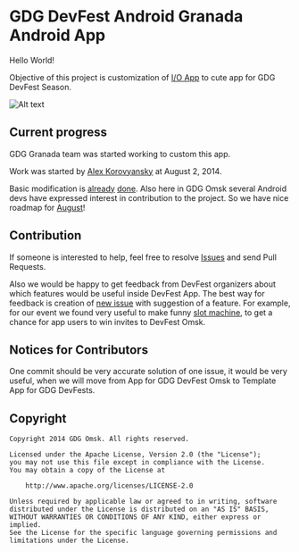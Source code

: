 GDG DevFest Android Granada Android App
=======================================

Hello World!

Objective of this project is customization of [I/O App](http://android-developers.blogspot.ru/2014/07/google-io-2014-app-source-code-now.html) to cute app for GDG DevFest Season. 

![Alt text](https://cloud.githubusercontent.com/assets/479961/3826227/bacfe452-1d5e-11e4-9574-8c67f8d01b16.png "GDG DevFest App")

Current progress
---

GDG Granada team was started working to custom this app.


Work was started by [Alex Korovyansky](http://github.com/korovyansk) at August 2, 2014. 

Basic modification is [already](https://github.com/GDGOmsk/devfest-app/commit/52066ba5ef8fa013dd0661fda9681fd332f83002) [done](https://github.com/GDGOmsk/devfest-app/releases). Also here in GDG Omsk several Android devs have expressed interest in contribution to the project. So we have nice roadmap for [August](https://github.com/GDGOmsk/devfest-app/issues?q=is%3Aopen+is%3Aissue+milestone%3AAugust+sort%3Acreated-asc)!

Contribution
---
If someone is interested to help, feel free to resolve [Issues](https://github.com/GDGOmsk/devfest-app/issues?q=is%3Aopen+is%3Aissue+sort%3Acreated-asc) and send Pull Requests. 

Also we would be happy to get feedback from DevFest organizers about which features would be useful inside DevFest App. The best way for feedback is creation of [new issue](https://github.com/GDGOmsk/devfest-app/issues/new) with suggestion of a feature. For example, for our event we found very useful to make funny [slot machine](https://github.com/GDGOmsk/devfest-app/issues/14), to get a chance for app users to win invites to DevFest Omsk.

Notices for Contributors
--- 
One commit should be very accurate solution of one issue, it would be very useful, when we will move from App for GDG DevFest Omsk to Template App for GDG DevFests.

Copyright
---
    Copyright 2014 GDG Omsk. All rights reserved.

    Licensed under the Apache License, Version 2.0 (the "License");
    you may not use this file except in compliance with the License.
    You may obtain a copy of the License at

        http://www.apache.org/licenses/LICENSE-2.0

    Unless required by applicable law or agreed to in writing, software
    distributed under the License is distributed on an "AS IS" BASIS,
    WITHOUT WARRANTIES OR CONDITIONS OF ANY KIND, either express or implied.
    See the License for the specific language governing permissions and
    limitations under the License.
